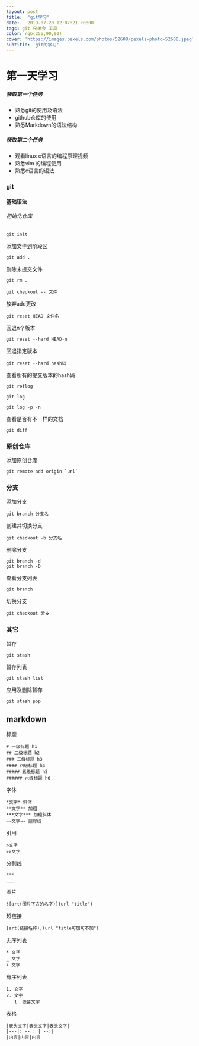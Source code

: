 ```yaml
---
layout: post
title:  "git学习"
date:   2019-07-20 12:07:21 +0800
tags: git 兄弟会 工具
color: rgb(255,90,90)
cover: 'https://images.pexels.com/photos/52608/pexels-photo-52608.jpeg?auto=compress&cs=tinysrgb&dpr=3&h=750&w=1260'
subtitle: 'git的学习'
---
```

# 第一天学习

##### 获取第一个任务

* 熟悉git的使用及语法
* github仓库的使用
* 熟悉Markdown的语法结构

##### 获取第二个任务

* 观看linux c语言的编程原理视频
* 熟悉vim 的编程使用
* 熟悉c语言的语法



### git

#### 基础语法

###### 初始化仓库

```
git init
```

添加文件到阶段区

```
git add .
```

删除未提交文件

```
git rm .
```

```
git checkout -- 文件
```

放弃add更改

```
git reset HEAD 文件名
```

回退n个版本

```
git reset --hard HEAD-n
```

回退指定版本

```
git reset --hard hash码
```

查看所有的提交版本的hash码

```
git reflog
```

```
git log
```

```
git log -p -n
```

查看是否有不一样的文档

````
git diff
````



### 原创仓库

添加原创仓库

````
git remote add origin `url`
````



### 分支

添加分支

```
git branch 分支名
```

创建并切换分支

```
git checkout -b 分支名
```

删除分支

```
git branch -d
git branch -D
```

查看分支列表

```
git branch
```

切换分支

```
git checkout 分支
```

### 其它

暂存

```
git stash
```

暂存列表

```
git stash list
```

应用及删除暂存

```
git stash pop
```



## markdown

标题

```
# 一级标题 h1
## 二级标题 h2
### 三级标题 h3
#### 四级标题 h4
##### 五级标题 h5
###### 六级标题 h6
```

字体

```
*文字* 斜体
**文字** 加粗
***文字*** 加粗斜体
~~文字~~ 删除线
```

引用

```
>文字
>>文字
```

分割线

```
***
___
```

图片

```
![art(图片下方的名字)](url "title")
```

超链接

```
[art(链接名称)](url "title可加可不加")
```

无序列表

```
* 文字
_ 文字
+ 文字
```

有序列表

```
1. 文字
2. 文字
   1. 嵌套文字
```

表格

```
|表头文字|表头文字|表头文字|
|---|: -- : | --:|
|内容|内容|内容
```

